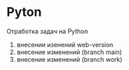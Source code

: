 # Pyton
Отработка задач на Python

1. внесении изенений web-version
2. внесение изменений (branch main)
3. внесение изменений (branch work)
